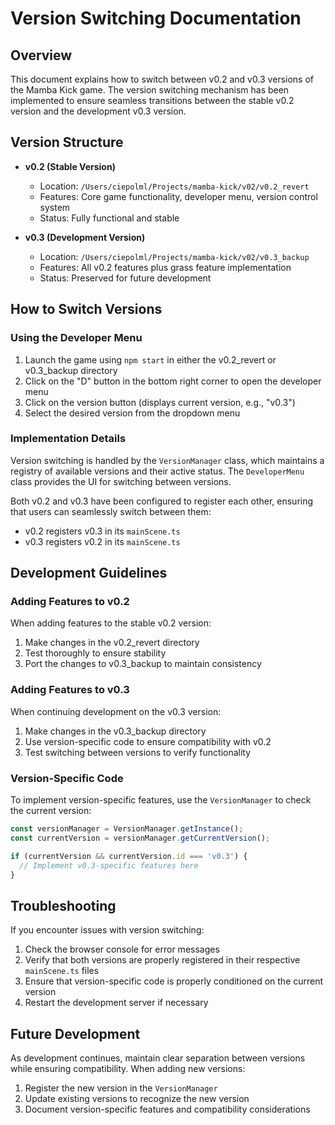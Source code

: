 # Version Switching Documentation

## Overview

This document explains how to switch between v0.2 and v0.3 versions of the Mamba Kick game. The version switching mechanism has been implemented to ensure seamless transitions between the stable v0.2 version and the development v0.3 version.

## Version Structure

- **v0.2 (Stable Version)**
  - Location: `/Users/ciepolml/Projects/mamba-kick/v02/v0.2_revert`
  - Features: Core game functionality, developer menu, version control system
  - Status: Fully functional and stable

- **v0.3 (Development Version)**
  - Location: `/Users/ciepolml/Projects/mamba-kick/v02/v0.3_backup`
  - Features: All v0.2 features plus grass feature implementation
  - Status: Preserved for future development

## How to Switch Versions

### Using the Developer Menu

1. Launch the game using `npm start` in either the v0.2_revert or v0.3_backup directory
2. Click on the "D" button in the bottom right corner to open the developer menu
3. Click on the version button (displays current version, e.g., "v0.3")
4. Select the desired version from the dropdown menu

### Implementation Details

Version switching is handled by the `VersionManager` class, which maintains a registry of available versions and their active status. The `DeveloperMenu` class provides the UI for switching between versions.

Both v0.2 and v0.3 have been configured to register each other, ensuring that users can seamlessly switch between them:

- v0.2 registers v0.3 in its `mainScene.ts`
- v0.3 registers v0.2 in its `mainScene.ts`

## Development Guidelines

### Adding Features to v0.2

When adding features to the stable v0.2 version:

1. Make changes in the v0.2_revert directory
2. Test thoroughly to ensure stability
3. Port the changes to v0.3_backup to maintain consistency

### Adding Features to v0.3

When continuing development on the v0.3 version:

1. Make changes in the v0.3_backup directory
2. Use version-specific code to ensure compatibility with v0.2
3. Test switching between versions to verify functionality

### Version-Specific Code

To implement version-specific features, use the `VersionManager` to check the current version:

```typescript
const versionManager = VersionManager.getInstance();
const currentVersion = versionManager.getCurrentVersion();

if (currentVersion && currentVersion.id === 'v0.3') {
  // Implement v0.3-specific features here
}
```

## Troubleshooting

If you encounter issues with version switching:

1. Check the browser console for error messages
2. Verify that both versions are properly registered in their respective `mainScene.ts` files
3. Ensure that version-specific code is properly conditioned on the current version
4. Restart the development server if necessary

## Future Development

As development continues, maintain clear separation between versions while ensuring compatibility. When adding new versions:

1. Register the new version in the `VersionManager`
2. Update existing versions to recognize the new version
3. Document version-specific features and compatibility considerations